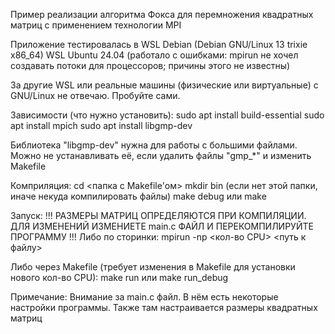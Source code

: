Пример реализации алгоритма Фокса для перемножения квадратных матриц с применением технологии MPI 

Приложение тестировалась в
WSL Debian (Debian GNU/Linux 13 trixie x86_64)
WSL Ubuntu 24.04 (работало с ошибками: mpirun не хочел создавать потоки для процессоров; причины этого не известны)

За другие WSL или реальные машины (физические или виртуальные) с GNU/Linux не отвечаю. Пробуйте сами.

Зависимости (что нужно установить):
sudo apt install build-essential
sudo apt install mpich
sudo apt install libgmp-dev

Библиотека "libgmp-dev" нужна для работы с большими файлами. Можно не устанавливать её, если удалить файлы "gmp_*" и изменить Makefile

Комприляция:
cd <папка с Makefile'ом>
mkdir bin (если нет этой папки, иначе некуда компилировать файлы)
make debug или make

Запуск:
!!! РАЗМЕРЫ МАТРИЦ ОПРЕДЕЛЯЮТСЯ ПРИ КОМПИЛЯЦИИ. ДЛЯ ИЗМЕНЕНИЙ ИЗМЕНИЕТЕ main.c ФАЙЛ И ПЕРЕКОМПИЛИРУЙТЕ ПРОГРАММУ !!!
Либо по сторинки:
mpirun -np <кол-во CPU> <путь к файлу>

Либо через Makefile (требует изменения в Makefile для установки нового кол-во CPU):
make run или make run_debug

Примечание:
Внимание за main.c файл. В нём есть некоторые настройки программы. 
Также там настраивается размеры квадратных матриц
